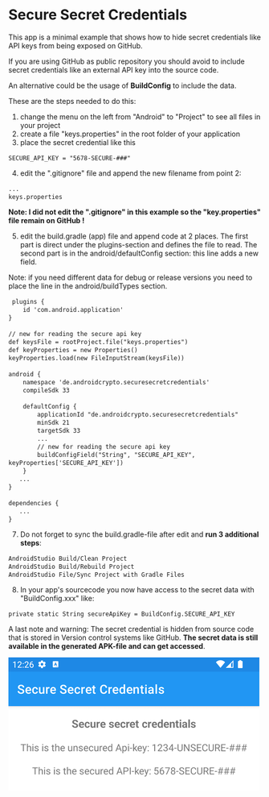 # Secure Secret Credentials

This app is a minimal example that shows how to hide secret credentials like API keys from 
being exposed on GitHub.

If you are using GitHub as public repository you should avoid to include secret credentials 
like an external API key into the source code.

An alternative could be the usage of **BuildConfig** to include the data.

These are the steps needed to do this:

1) change the menu on the left from "Android" to "Project" to see all files in your project
2) create a file "keys.properties" in the root folder of your application
3) place the secret credential like this
```plaintext
SECURE_API_KEY = "5678-SECURE-###"
```
4) edit the ".gitignore" file and append the new filename from point 2:
```plaintext
...
keys.properties
```
**Note: I did not edit the ".gitignore" in this example so the "key.properties" file remain on GitHub !** 

5) edit the build.gradle (app) file and append code at 2 places. The first part is direct under 
the plugins-section and defines the file to read. The second part is in the android/defaultConfig 
section: this line adds a new field. 

Note: if you need different data for debug or release versions you need to place the line in the 
android/buildTypes section.
```plaintext
 plugins {
    id 'com.android.application'
}

// new for reading the secure api key
def keysFile = rootProject.file("keys.properties")
def keyProperties = new Properties()
keyProperties.load(new FileInputStream(keysFile))

android {
    namespace 'de.androidcrypto.securesecretcredentials'
    compileSdk 33

    defaultConfig {
        applicationId "de.androidcrypto.securesecretcredentials"
        minSdk 21
        targetSdk 33
        ...
        // new for reading the secure api key
        buildConfigField("String", "SECURE_API_KEY", keyProperties['SECURE_API_KEY'])
    }
   ...
}

dependencies {
   ...
}
```

7) Do not forget to sync the build.gradle-file after edit and **run 3 additional steps**:
```plaintext
AndroidStudio Build/Clean Project
AndroidStudio Build/Rebuild Project 
AndroidStudio File/Sync Project with Gradle Files
``` 

8) In your app's sourcecode you now have access to the secret data with "BuildConfig.xxx" like:  
```plaintext
private static String secureApiKey = BuildConfig.SECURE_API_KEY 
```

A last note and warning: The secret credential is hidden from source code that is stored in 
Version control systems like GitHub. **The secret data is still available in the 
generated APK-file and can get accessed**.


![secure_secret_credentials](docs/securesecretcredentials00.png?raw=true)

